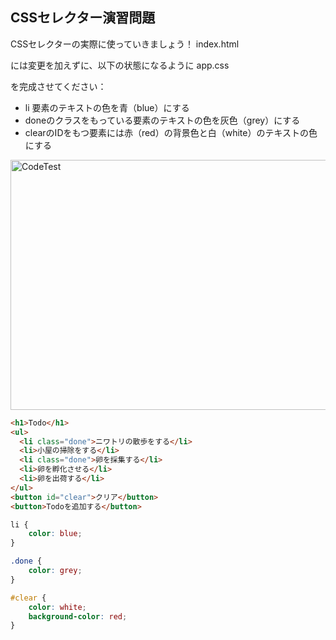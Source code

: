 ## CSSセレクター演習問題

<p>CSSセレクターの実際に使っていきましょう！ index.html</p>
<p>には変更を加えずに、以下の状態になるように app.css</p>
<p>を完成させてください：</p>

<ul>
    <li>li 要素のテキストの色を青（blue）にする</li>
    <li>doneのクラスをもっている要素のテキストの色を灰色（grey）にする</li>
    <li>clearのIDをもつ要素には赤（red）の背景色と白（white）のテキストの色にする</li>
</ul>
<img src="https://img-c.udemycdn.com/redactor/raw/coding_exercise_instructions/2021-10-05_06-31-23-0238006b0025dcef4d95a0f010e9dc79.png" width="850px" height="400px" alt="CodeTest"></img>

```html
<h1>Todo</h1>
<ul>
  <li class="done">ニワトリの散歩をする</li>
  <li>小屋の掃除をする</li>
  <li class="done">卵を採集する</li>
  <li>卵を孵化させる</li>
  <li>卵を出荷する</li>
</ul>
<button id="clear">クリア</button>
<button>Todoを追加する</button>
```

```css
li {
    color: blue;
}

.done {
    color: grey;
}

#clear {
    color: white;
    background-color: red;
}
```
